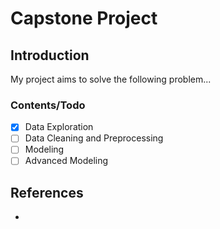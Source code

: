 # Capstone Project 

## Introduction

My project aims to solve the following problem...

### Contents/Todo

- [X] Data Exploration 
- [ ] Data Cleaning and Preprocessing 
- [ ] Modeling
- [ ] Advanced Modeling

## References 

- 